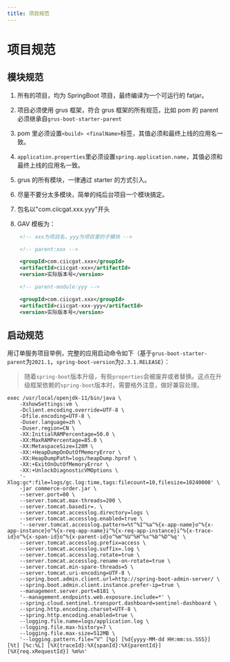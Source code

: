 ```yaml
---
title: 项目规范
---
```


# 项目规范

## 模块规范

1. 所有的项目，均为 SpringBoot 项目，最终编译为一个可运行的 fatjar。

2. 项目必须使用 grus 框架，符合 grus 框架的所有规范，比如 pom 的 parent 必须继承自`grus-boot-starter-parent`

3. pom 里必须设置`<build> <finalName>`标签，其值必须和最终上线的应用名一致。

4. `application.properties`里必须设置`spring.application.name`，其值必须和最终上线的应用名一致。

5. grus 的所有模块，一律通过 starter 的方式引入。

6. 尽量不要分太多模块，简单的纯后台项目一个模块搞定。

7. 包名以"com.ciicgat.xxx.yyy"开头

8. GAV 模板为：
```xml
    <!-- xxx为项目名，yyy为项目里的子模块 -->

   	<!-- parent:xxx -->

   	<groupId>com.ciicgat.xxx</groupId>
   	<artifactId>ciicgat-xxx</artifactId>
   	<version>实际版本号</version>

   	<!-- parent-module:yyy -->

   	<groupId>com.ciicgat.xxx</groupId>
   	<artifactId>ciicgat-xxx-yyy</artifactId>
   	<version>实际版本号</version>
```

## 启动规范

用订单服务项目举例，完整的应用启动命令如下（基于`grus-boot-starter-parent`为`2021.1`，`spring-boot-version`为`2.3.1.RELEASE`）：

> 随着`spring-boot`版本升级，有些`properties`会被废弃或者替换。这点在升级框架依赖的`spring-boot`版本时，需要格外注意，做好兼容处理。

```shell
exec /usr/local/openjdk-11/bin/java \
    -XshowSettings:vm \
    -Dclient.encoding.override=UTF-8 \
    -Dfile.encoding=UTF-8 \
    -Duser.language=zh \
    -Duser.region=CN \
    -XX:InitialRAMPercentage=50.0 \
    -XX:MaxRAMPercentage=85.0 \
    -XX:MetaspaceSize=128M \
    -XX:+HeapDumpOnOutOfMemoryError \
    -XX:HeapDumpPath=logs/heapDump.hprof \
    -XX:+ExitOnOutOfMemoryError \
    -XX:+UnlockDiagnosticVMOptions \
    '-Xlog:gc*:file=logs/gc.log:time,tags:filecount=10,filesize=10240000' \
    -jar commerce-order.jar \
    --server.port=80 \
    --server.tomcat.max-threads=200 \
    --server.tomcat.basedir=. \
    --server.tomcat.accesslog.directory=logs \
    --server.tomcat.accesslog.enabled=true \
    '--server.tomcat.accesslog.pattern=%t^%I^%a^%{x-app-name}o^%{x-app-instance}o^%{x-req-app-name}i^%{x-req-app-instance}i^%{x-trace-id}o^%{x-span-id}o^%{x-parent-id}o^%m^%U^%H^%s^%b^%D^%q' \
    --server.tomcat.accesslog.prefix=access \
    --server.tomcat.accesslog.suffix=.log \
    --server.tomcat.accesslog.rotate=true \
    --server.tomcat.accesslog.rename-on-rotate=true \
    --server.tomcat.min-spare-threads=5 \
    --server.tomcat.uri-encoding=UTF-8 \
    --spring.boot.admin.client.url=http://spring-boot-admin-server/ \
    --spring.boot.admin.client.instance.prefer-ip=true \
    --management.server.port=8181 \
    '--management.endpoints.web.exposure.include=*' \
    --spring.cloud.sentinel.transport.dashboard=sentinel-dashboard \
    --spring.http.encoding.charset=UTF-8 \
    --spring.http.encoding.enabled=true \
    --logging.file.name=logs/application.log \
    --logging.file.max-history=7 \
    --logging.file.max-size=512MB \
    '--logging.pattern.file=^V^ [%p] [%d{yyyy-MM-dd HH:mm:ss.SSS}] [%t] [%c:%L] [%X{traceId}:%X{spanId}:%X{parentId}] [%X{req.xRequestId}] %m%n'
```
